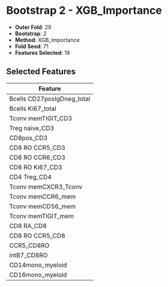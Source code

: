 # Bootstrap 2 - XGB_Importance

- **Outer Fold**: 29
- **Bootstrap**: 2
- **Method**: XGB_Importance
- **Fold Seed**: 71
- **Features Selected**: 19

## Selected Features

| Feature |
|---------|
| Bcells CD27posIgDneg_total |
| Bcells Ki67_total |
| Tconv memTIGIT_CD3 |
| Treg naive_CD3 |
| CD8pos_CD3 |
| CD8 RO CCR5_CD3 |
| CD8 RO CCR6_CD3 |
| CD8  RO Ki67_CD3 |
| CD4 Treg_CD4 |
| Tconv memCXCR3_Tconv |
| Tconv memCCR6_mem |
| Tconv memCD56_mem |
| Tconv memTIGIT_mem |
| CD8 RA_CD8 |
| CD8 RO CCR5_CD8 |
| CCR5_CD8RO |
| intB7_CD8RO |
| CD14mono_myeloid |
| CD16mono_myeloid |

